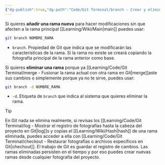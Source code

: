 ```yaml
---
{"dg-publish":true,"dg-path":"Code/Git Terminal/branch - Crear y eliminar ramas en Git.md","permalink":"/code/git-terminal/branch-crear-y-eliminar-ramas-en-git/","created":"2024-03-27T20:05","updated":"2024-03-29T19:00"}
---
```


Si quieres **añadir una rama nueva** para hacer modificaciones sin que afecten a la rama principal [[Learning/Wiki/Main\|main]] puedes usar:
```bash
git branch NOMBRE_RAMA
```
- `branch`. Propiedad de Git que indica que se modificarán las características de la rama. Si la rama no existe se creará copiando la fotografía principal de la rama anterior como base.

Si quieres **eliminar una rama** porque ya [[Learning/Code/Git Terminal/merge - Fusionar la rama actual con otra rama en Git\|merge]]aste sus cambios o simplemente porque ya no te sirve, puedes usar:
```bash
git branch -d NOMBRE_RAMA
```
- `-d`. Etiqueta de `branch` que indica al sistema que quieres eliminar la rama.

> [!tip]
> En Git nada se elimina realmente, si revisas los [[Learning/Code/Git Terminal/log - Mostrar el registro de fotografías hasta la cabeza del proyecto en Git\|log]]s y copias el [[Learning/Wiki/Hash\|hash]] de una rama eliminada, puedes acceder a ella con [[Learning/Code/Git Terminal/checkout - Restaurar fotografías o archivos específicos en Git\|chechout]]. 
> El trabajo de Git es guardar el registro de cambios. Las ramas eliminadas persisten en el tiempo y por eso puedes crear nuevas ramas desde cualquier fotografía del proyecto.
